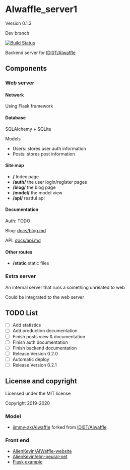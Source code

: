 # AIwaffle_server1
Version 0.1.3

Dev branch

[![Build Status](https://img.shields.io/endpoint.svg?url=https%3A%2F%2Factions-badge.atrox.dev%2Fjimmy-zx%2FAIwaffle_Server1%2Fbadge%3Fref%3Ddev&style=flat)](https://actions-badge.atrox.dev/jimmy-zx/AIwaffle_Server1/goto?ref=dev)

Backend server for [IDl0T/AIwaffle](https://github.com/IDl0T/AIwaffle)
## Components
### Web server
#### Network
Using Flask framework
#### Database
SQLAlchemy + SQLite

Models
 - Users: stores user auth information
 - Posts: stores post information
#### Site map
 - **/** Index page
 - **/auth/** the user login/register pages
 - **/blog/** the blog page
 - **/model/** the model view
 - **/api/** restful api
#### Documentation
Auth: TODO

Blog: [docs/blog.md](docs/blog.md)

API: [docs/api.md](docs/api.md)
#### Other routes
 - **/static** static files
### Extra server
An internal server that runs a something unrelated to web

Could be integrated to the web server
## TODO List
 - [ ] Add statistics
 - [ ] Add production documentation
 - [ ] Finish posts view & documentation
 - [ ] Finish auth documentation
 - [ ] Finish backend documentation
 - [ ] Release Version 0.2.0
 - [ ] Automatic deploy
 - [ ] Release Version 0.2.1
## License and copyright
Licensed under the MIT license

Copyright 2019-2020
### Model
 - [jimmy-zx/AIwaffle](https://github.com/jimmy-zx/AIwaffle)
forked from [IDl0T/AIwaffle](https://github.com/IDl0T/AIwaffle)
### Front end
 - [AlienKevin/AIWaffle-website](https://github.com/AlienKevin/AIWaffle-website)
 - [AlienKevin/elm-neural-net](https://github.com/AlienKevin/elm-neural-net)
 - [Flask example](https://github.com/pallets/flask)
